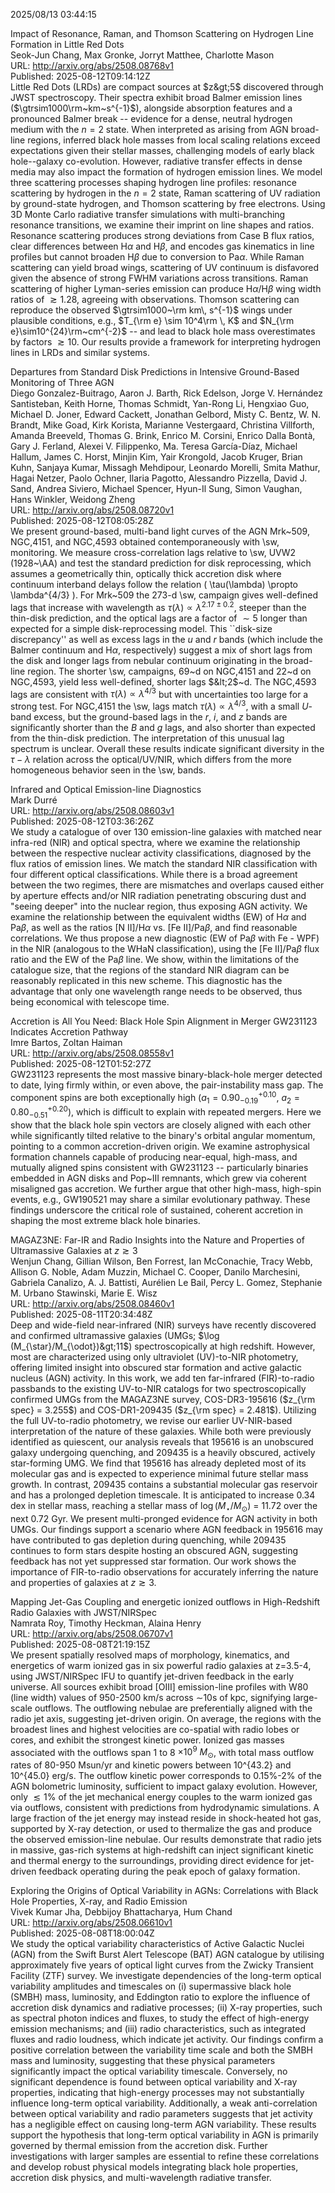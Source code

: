 2025/08/13 03:44:15  

Impact of Resonance, Raman, and Thomson Scattering on Hydrogen Line
  Formation in Little Red Dots  
Seok-Jun Chang, Max Gronke, Jorryt Matthee, Charlotte Mason  
URL: http://arxiv.org/abs/2508.08768v1  
Published: 2025-08-12T09:14:12Z  
  Little Red Dots (LRDs) are compact sources at $z&gt;5$ discovered through JWST spectroscopy. Their spectra exhibit broad Balmer emission lines ($\gtrsim1000\rm~km~s^{-1}$), alongside absorption features and a pronounced Balmer break -- evidence for a dense, neutral hydrogen medium with the $n=2$ state. When interpreted as arising from AGN broad-line regions, inferred black hole masses from local scaling relations exceed expectations given their stellar masses, challenging models of early black hole--galaxy co-evolution. However, radiative transfer effects in dense media may also impact the formation of hydrogen emission lines. We model three scattering processes shaping hydrogen line profiles: resonance scattering by hydrogen in the $n=2$ state, Raman scattering of UV radiation by ground-state hydrogen, and Thomson scattering by free electrons. Using 3D Monte Carlo radiative transfer simulations with multi-branching resonance transitions, we examine their imprint on line shapes and ratios. Resonance scattering produces strong deviations from Case B flux ratios, clear differences between H$\alpha$ and H$\beta$, and encodes gas kinematics in line profiles but cannot broaden H$\beta$ due to conversion to Pa$\alpha$. While Raman scattering can yield broad wings, scattering of UV continuum is disfavored given the absence of strong FWHM variations across transitions. Raman scattering of higher Lyman-series emission can produce H$\alpha$/H$\beta$ wing width ratios of $\gtrsim1.28$, agreeing with observations. Thomson scattering can reproduce the observed $\gtrsim1000~\rm km\, s^{-1}$ wings under plausible conditions, e.g., $T_{\rm e} \sim 10^4\rm \, K$ and $N_{\rm e}\sim10^{24}\rm~cm^{-2}$ -- and lead to black hole mass overestimates by factors $\gtrsim10$. Our results provide a framework for interpreting hydrogen lines in LRDs and similar systems.   

Departures from Standard Disk Predictions in Intensive Ground-Based
  Monitoring of Three AGN  
Diego Gonzalez-Buitrago, Aaron J. Barth, Rick Edelson, Jorge V. Hernández Santisteban, Keith Horne, Thomas Schmidt, Yan-Rong Li, Hengxiao Guo, Michael D. Joner, Edward Cackett, Jonathan Gelbord, Misty C. Bentz, W. N. Brandt, Mike Goad, Kirk Korista, Marianne Vestergaard, Christina Villforth, Amanda Breeveld, Thomas G. Brink, Enrico M. Corsini, Enrico Dalla Bontà, Gary J. Ferland, Alexei V. Filippenko, Ma. Teresa García-Díaz, Michael Hallum, James C. Horst, Minjin Kim, Yair Krongold, Jacob Kruger, Brian Kuhn, Sanjaya Kumar, Missagh Mehdipour, Leonardo Morelli, Smita Mathur, Hagai Netzer, Paolo Ochner, Ilaria Pagotto, Alessandro Pizzella, David J. Sand, Andrea Siviero, Michael Spencer, Hyun-Il Sung, Simon Vaughan, Hans Winkler, Weidong Zheng  
URL: http://arxiv.org/abs/2508.08720v1  
Published: 2025-08-12T08:05:28Z  
  We present ground-based, multi-band light curves of the AGN Mrk~509, NGC\,4151, and NGC\,4593 obtained contemporaneously with \sw\, monitoring. We measure cross-correlation lags relative to \sw\, UVW2 (1928~\AA) and test the standard prediction for disk reprocessing, which assumes a geometrically thin, optically thick accretion disk where continuum interband delays follow the relation \( \tau(\lambda) \propto \lambda^{4/3} \). For Mrk~509 the 273-d \sw\, campaign gives well-defined lags that increase with wavelength as $\tau(\lambda)\propto\lambda^{2.17\pm0.2}$, steeper than the thin-disk prediction, and the optical lags are a factor of $\sim5$ longer than expected for a simple disk-reprocessing model. This ``disk-size discrepancy'' as well as excess lags in the $u$ and $r$ bands (which include the Balmer continuum and H$\alpha$, respectively) suggest a mix of short lags from the disk and longer lags from nebular continuum originating in the broad-line region. The shorter \sw\, campaigns, 69~d on NGC\,4151 and 22~d on NGC\,4593, yield less well-defined, shorter lags $&lt;2$~d. The NGC\,4593 lags are consistent with $\tau(\lambda) \propto \lambda^{4/3}$ but with uncertainties too large for a strong test. For NGC\,4151 the \sw\, lags match $\tau(\lambda) \propto \lambda^{4/3}$, with a small $U$-band excess, but the ground-based lags in the $r$, $i$, and $z$ bands are significantly shorter than the $B$ and $g$ lags, and also shorter than expected from the thin-disk prediction. The interpretation of this unusual lag spectrum is unclear. Overall these results indicate significant diversity in the $\tau-\lambda$ relation across the optical/UV/NIR, which differs from the more homogeneous behavior seen in the \sw\, bands.   

Infrared and Optical Emission-line Diagnostics  
Mark Durré  
URL: http://arxiv.org/abs/2508.08603v1  
Published: 2025-08-12T03:36:26Z  
  We study a catalogue of over 130 emission-line galaxies with matched near infra-red (NIR) and optical spectra, where we examine the relationship between the respective nuclear activity classifications, diagnosed by the flux ratios of emission lines. We match the standard NIR classification with four different optical classifications. While there is a broad agreement between the two regimes, there are mismatches and overlaps caused either by aperture effects and/or NIR radiation penetrating obscuring dust and "seeing deeper" into the nuclear region, thus exposing AGN activity. We examine the relationship between the equivalent widths (EW) of H$\alpha$ and Pa$\beta$, as well as the ratios [N II]/H$\alpha$ vs. [Fe II]/Pa$\beta$, and find reasonable correlations. We thus propose a new diagnostic (EW of Pa$\beta$ with Fe - WPF) in the NIR (analogous to the WHaN classification), using the [Fe II]/Pa$\beta$ flux ratio and the EW of the Pa$\beta$ line. We show, within the limitations of the catalogue size, that the regions of the standard NIR diagram can be reasonably replicated in this new scheme. This diagnostic has the advantage that only one wavelength range needs to be observed, thus being economical with telescope time.   

Accretion is All You Need: Black Hole Spin Alignment in Merger GW231123
  Indicates Accretion Pathway  
Imre Bartos, Zoltan Haiman  
URL: http://arxiv.org/abs/2508.08558v1  
Published: 2025-08-12T01:52:27Z  
  GW231123 represents the most massive binary-black-hole merger detected to date, lying firmly within, or even above, the pair-instability mass gap. The component spins are both exceptionally high ($a_1 = 0.90^{+0.10}_{-0.19}$, $a_2 = 0.80^{+0.20}_{-0.51}$), which is difficult to explain with repeated mergers. Here we show that the black hole spin vectors are closely aligned with each other while significantly tilted relative to the binary's orbital angular momentum, pointing to a common accretion-driven origin. We examine astrophysical formation channels capable of producing near-equal, high-mass, and mutually aligned spins consistent with GW231123 -- particularly binaries embedded in AGN disks and Pop~III remnants, which grew via coherent misaligned gas accretion. We further argue that other high-mass, high-spin events, e.g., GW190521 may share a similar evolutionary pathway. These findings underscore the critical role of sustained, coherent accretion in shaping the most extreme black hole binaries.   

MAGAZ3NE: Far-IR and Radio Insights into the Nature and Properties of
  Ultramassive Galaxies at $z\gtrsim3$  
Wenjun Chang, Gillian Wilson, Ben Forrest, Ian McConachie, Tracy Webb, Allison G. Noble, Adam Muzzin, Michael C. Cooper, Danilo Marchesini, Gabriela Canalizo, A. J. Battisti, Aurélien Le Bail, Percy L. Gomez, Stephanie M. Urbano Stawinski, Marie E. Wisz  
URL: http://arxiv.org/abs/2508.08460v1  
Published: 2025-08-11T20:34:48Z  
  Deep and wide-field near-infrared (NIR) surveys have recently discovered and confirmed ultramassive galaxies (UMGs; $\log (M_{\star}/M_{\odot})&gt;11$) spectroscopically at high redshift. However, most are characterized using only ultraviolet (UV)-to-NIR photometry, offering limited insight into obscured star formation and active galactic nucleus (AGN) activity. In this work, we add ten far-infrared (FIR)-to-radio passbands to the existing UV-to-NIR catalogs for two spectroscopically confirmed UMGs from the MAGAZ3NE survey, COS-DR3-195616 ($z_{\rm spec} = 3.255$) and COS-DR1-209435 ($z_{\rm spec} = 2.481$). Utilizing the full UV-to-radio photometry, we revise our earlier UV-NIR-based interpretation of the nature of these galaxies. While both were previously identified as quiescent, our analysis reveals that 195616 is an unobscured galaxy undergoing quenching, and 209435 is a heavily obscured, actively star-forming UMG. We find that 195616 has already depleted most of its molecular gas and is expected to experience minimal future stellar mass growth. In contrast, 209435 contains a substantial molecular gas reservoir and has a prolonged depletion timescale. It is anticipated to increase 0.34 dex in stellar mass, reaching a stellar mass of $\log (M_{\star}/M_{\odot})$ = 11.72 over the next 0.72 Gyr. We present multi-pronged evidence for AGN activity in both UMGs. Our findings support a scenario where AGN feedback in 195616 may have contributed to gas depletion during quenching, while 209435 continues to form stars despite hosting an obscured AGN, suggesting feedback has not yet suppressed star formation. Our work shows the importance of FIR-to-radio observations for accurately inferring the nature and properties of galaxies at $z\gtrsim3$.   

Mapping Jet-Gas Coupling and energetic ionized outflows in High-Redshift
  Radio Galaxies with JWST/NIRSpec  
Namrata Roy, Timothy Heckman, Alaina Henry  
URL: http://arxiv.org/abs/2508.06707v1  
Published: 2025-08-08T21:19:15Z  
  We present spatially resolved maps of morphology, kinematics, and energetics of warm ionized gas in six powerful radio galaxies at z=3.5-4, using JWST/NIRSpec IFU to quantify jet-driven feedback in the early universe. All sources exhibit broad [OIII] emission-line profiles with W80 (line width) values of 950-2500 km/s across $\sim$10s of kpc, signifying large-scale outflows. The outflowing nebulae are preferentially aligned with the radio jet axis, suggesting jet-driven origin. On average, the regions with the broadest lines and highest velocities are co-spatial with radio lobes or cores, and exhibit the strongest kinetic power. Ionized gas masses associated with the outflows span 1 to 8 $\times 10^{9} \ M_\odot$, with total mass outflow rates of 80-950 Msun/yr and kinetic powers between 10^{43.2} and 10^{45.0} erg/s. The outflow kinetic power corresponds to 0.15%-2% of the AGN bolometric luminosity, sufficient to impact galaxy evolution. However, only $\lesssim 1$\% of the jet mechanical energy couples to the warm ionized gas via outflows, consistent with predictions from hydrodynamic simulations. A large fraction of the jet energy may instead reside in shock-heated hot gas, supported by X-ray detection, or used to thermalize the gas and produce the observed emission-line nebulae. Our results demonstrate that radio jets in massive, gas-rich systems at high-redshift can inject significant kinetic and thermal energy to the surroundings, providing direct evidence for jet-driven feedback operating during the peak epoch of galaxy formation.   

Exploring the Origins of Optical Variability in AGNs: Correlations with
  Black Hole Properties, X-ray, and Radio Emission  
Vivek Kumar Jha, Debbijoy Bhattacharya, Hum Chand  
URL: http://arxiv.org/abs/2508.06610v1  
Published: 2025-08-08T18:00:04Z  
  We study the optical variability characteristics of Active Galactic Nuclei (AGN) from the Swift Burst Alert Telescope (BAT) AGN catalogue by utilising approximately five years of optical light curves from the Zwicky Transient Facility (ZTF) survey. We investigate dependencies of the long-term optical variability amplitudes and timescales on (i) supermassive black hole (SMBH) mass, luminosity, and Eddington ratio to explore the influence of accretion disk dynamics and radiative processes; (ii) X-ray properties, such as spectral photon indices and fluxes, to study the effect of high-energy emission mechanisms; and (iii) radio characteristics, such as integrated fluxes and radio loudness, which indicate jet activity. Our findings confirm a positive correlation between the variability time scale and both the SMBH mass and luminosity, suggesting that these physical parameters significantly impact the optical variability timescale. Conversely, no significant dependence is found between optical variability and X-ray properties, indicating that high-energy processes may not substantially influence long-term optical variability. Additionally, a weak anti-correlation between optical variability and radio parameters suggests that jet activity has a negligible effect on causing long-term AGN variability. These results support the hypothesis that long-term optical variability in AGN is primarily governed by thermal emission from the accretion disk. Further investigations with larger samples are essential to refine these correlations and develop robust physical models integrating black hole properties, accretion disk physics, and multi-wavelength radiative transfer.   

